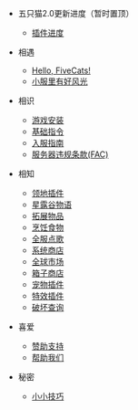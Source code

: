 * 五只猫2.0更新进度（暂时置顶）	
    *  [插件进度](插件板块.md)

* 相遇
    * [Hello, FiveCats!](about.md)
    * [小服里有好风光](promote.md)
    
* 相识
    * [游戏安装](installgame.md)
    * [基础指令](command.md)
    * [入服指南](joinproblem.md)
    * [服务器违规条款(FAC)](FAC.md)
    
* 相知
    * [领地插件](residence.md)
    * [星露谷物语](https://www.yuque.com/cleverlu/mrst6a/bqpd7h?theme=light?#)
    * [拓展物品](itemsadder.md)
    * [烹饪食物](cook.md)
    * [全服点歌](allmusic.md)
    * [系统商店](systemshop.md)
    * [全球市场](globalmarket.md)
    * [箱子商店](quickshop.md)
    * [宠物插件](companions.md)
    * [特效插件](procosmetics.md)
    * [破坏查询](coreprotect.md)
    
* 喜爱
    * [赞助支持](donate.md)
    * [帮助我们](helpus.md)
    
* 秘密
    * [小小技巧](tips.md)